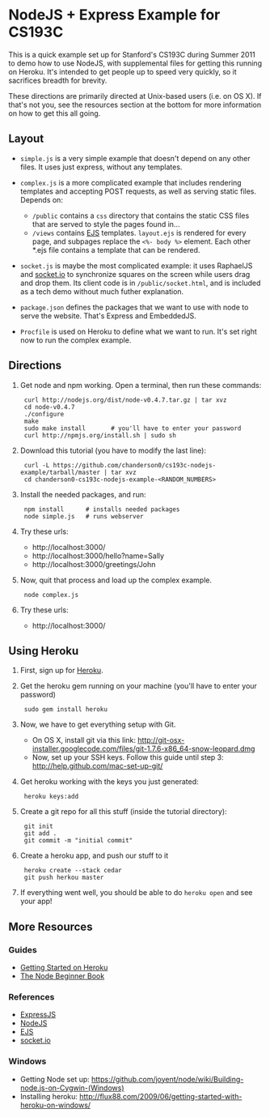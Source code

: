 NodeJS + Express Example for CS193C
==================

This is a quick example set up for Stanford's CS193C during Summer 2011 to demo how to use NodeJS, with supplemental files for getting this running on Heroku. It's intended to get people up to speed very quickly, so it sacrifices breadth for brevity.

These directions are primarily directed at Unix-based users (i.e. on OS X). If that's not you, see the resources section at the bottom for more information on how to get this all going.

Layout
------

- `simple.js` is a very simple example that doesn't depend on any other files. It uses just express, without any templates.
- `complex.js` is a more complicated example that includes rendering templates and accepting POST requests, as well as serving static files. Depends on:
    - `/public` contains a `css` directory that contains the static CSS files that are served to style the pages found in...
    - `/views` contains [EJS](http://embeddedjs.com/ "EmbeddedJS") templates. `layout.ejs` is rendered for every page, and subpages replace the `<%- body %>` element. Each other *.ejs file contains a template that can be rendered. 
- `socket.js` is maybe the most complicated example: it uses RaphaelJS and [socket.io](http://socket.io/) to synchronize squares on the screen while users drag and drop them. Its client code is in `/public/socket.html`, and is included as a tech demo without much futher explanation.

- `package.json` defines the packages that we want to use with node to serve the website. That's Express and EmbeddedJS.
- `Procfile` is used on Heroku to define what we want to run. It's set right now to run the complex example.

Directions
----------

1. Get node and npm working. Open a terminal, then run these commands:

        curl http://nodejs.org/dist/node-v0.4.7.tar.gz | tar xvz
        cd node-v0.4.7
        ./configure
        make
        sudo make install       # you'll have to enter your password
        curl http://npmjs.org/install.sh | sudo sh

2. Download this tutorial (you have to modify the last line):

        curl -L https://github.com/chanderson0/cs193c-nodejs-example/tarball/master | tar xvz
        cd chanderson0-cs193c-nodejs-example-<RANDOM_NUMBERS>

3. Install the needed packages, and run:

        npm install      # installs needed packages
        node simple.js   # runs webserver

4. Try these urls:

    - http://localhost:3000/
    - http://localhost:3000/hello?name=Sally
    - http://localhost:3000/greetings/John

5. Now, quit that process and load up the complex example.

        node complex.js

6. Try these urls:

    - http://localhost:3000/

Using Heroku
------------

1. First, sign up for [Heroku](http://heroku.com/ "Heroku").

2. Get the heroku gem running on your machine (you'll have to enter your password)

        sudo gem install heroku

3. Now, we have to get everything setup with Git. 

    - On OS X, install git via this link: http://git-osx-installer.googlecode.com/files/git-1.7.6-x86_64-snow-leopard.dmg
    - Now, set up your SSH keys. Follow this guide until step 3: http://help.github.com/mac-set-up-git/

4. Get heroku working with the keys you just generated:

        heroku keys:add

5. Create a git repo for all this stuff (inside the tutorial directory):

        git init
        git add .
        git commit -m "initial commit"

6. Create a heroku app, and push our stuff to it

        heroku create --stack cedar
        git push herkou master

7. If everything went well, you should be able to do `heroku open` and see your app!

More Resources
--------------

### Guides
- [Getting Started on Heroku](http://devcenter.heroku.com/articles/quickstart)
- [The Node Beginner Book](http://www.nodebeginner.org/)

### References
- [ExpressJS](http://expressjs.com/)
- [NodeJS](http://nodejs.org/)
- [EJS](http://embeddedjs.com/)
- [socket.io](http://socket.io/)

### Windows
- Getting Node set up: https://github.com/joyent/node/wiki/Building-node.js-on-Cygwin-(Windows)
- Installing heroku: http://flux88.com/2009/06/getting-started-with-heroku-on-windows/